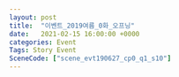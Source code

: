 ```yaml
---
layout: post
title:  "이벤트_2019여름_0화_오프닝"
date:   2021-02-15 16:00:00 +0000
categories: Event
Tags: Story Event
SceneCode: ["scene_evt190627_cp0_q1_s10"]
---
```

